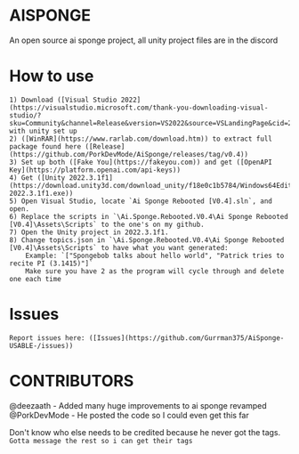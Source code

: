 # AISPONGE
An open source ai sponge project, all unity project files are in the discord

# How to use
    1) Download ([Visual Studio 2022](https://visualstudio.microsoft.com/thank-you-downloading-visual-studio/?sku=Community&channel=Release&version=VS2022&source=VSLandingPage&cid=2030&passive=false)) with unity set up
    2) ([WinRAR](https://www.rarlab.com/download.htm)) to extract full package found here ([Release](https://github.com/PorkDevMode/AiSponge/releases/tag/v0.4))
    3) Set up both ([Fake You](https://fakeyou.com)) and get ([OpenAPI Key](https://platform.openai.com/api-keys))
    4) Get ([Unity 2022.3.1f1](https://download.unity3d.com/download_unity/f18e0c1b5784/Windows64EditorInstaller/UnitySetup64-2022.3.1f1.exe))
    5) Open Visual Studio, locate `Ai Sponge Rebooted [V0.4].sln`, and open.
    6) Replace the scripts in `\Ai.Sponge.Rebooted.V0.4\Ai Sponge Rebooted [V0.4]\Assets\Scripts` to the one's on my github. 
    7) Open the Unity project in 2022.3.1f1.
    8) Change topics.json in `\Ai.Sponge.Rebooted.V0.4\Ai Sponge Rebooted [V0.4]\Assets\Scripts` to have what you want generated:
        Example: `["Spongebob talks about hello world", "Patrick tries to recite PI (3.1415)"]`
        Make sure you have 2 as the program will cycle through and delete one each time

# Issues
    Report issues here: ([Issues](https://github.com/Gurrman375/AiSponge-USABLE-/issues))

# CONTRIBUTORS
@deezaath - Added many huge improvements to ai sponge revamped
@PorkDevMode - He posted the code so I could even get this far

Don't know who else needs to be credited because he never got the tags.
`Gotta message the rest so i can get their tags`

